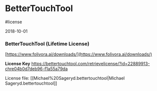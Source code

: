 # BetterTouchTool
#license

2018-10-01

### BetterTouchTool (Lifetime License)
[https://www.folivora.ai/downloads/](https://www.folivora.ai/downloads/)

**License Key** 
https://bettertouchtool.com/retrievelicense/?id=22889913-chre04b0d7deb96-f1a55a79da

License file:
[[Michael%20Sageryd.bettertouchtool|Michael Sageryd.bettertouchtool]]<!-- {"embed":"true"} -->